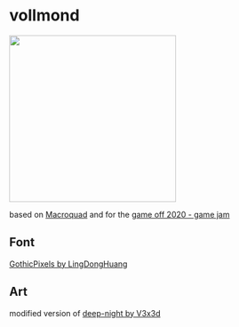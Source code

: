# vollmond
<img src="https://user-images.githubusercontent.com/10463138/99420236-47b7d900-28fd-11eb-9e19-06081426a4c1.png" width="300" />

based on [Macroquad](https://github.com/not-fl3/macroquad) and for the [game off 2020 - game jam](https://itch.io/jam/game-off-2020)

## Font
[GothicPixels by LingDongHuang](http://www.pentacom.jp/pentacom/bitfontmaker2/gallery/?id=1416)

## Art
modified version of [deep-night by V3x3d](https://v3x3d.itch.io/deep-night)

